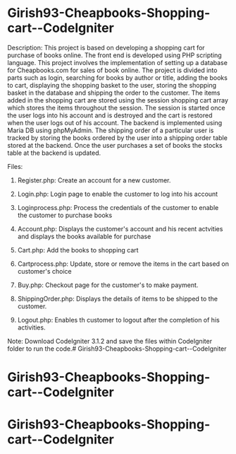 # Girish93-Cheapbooks-Shopping-cart--CodeIgniter
Description:
This project is based on developing a shopping cart for purchase of books online. The front end is developed using PHP scripting language. This project involves the implementation of setting up a database for Cheapbooks.com for sales of book online. The project is divided into parts such as login, searching for books by author or title, adding the books to cart, displaying the shopping basket to the user, storing the shopping basket in the database and shipping the order to the customer. The items added in the shopping cart are stored using the session shopping cart array which stores the items throughout the session. The session is started once the user logs into his account and is destroyed and the cart is restored when the user logs out of his account. The backend is implemented using Maria DB using phpMyAdmin. The shipping order of a particular user is tracked by storing the books ordered by the user into a shipping order table stored at the backend. Once the user purchases a set of books the stocks table at the backend is updated.  


Files:

1. Register.php: Create an account for a new customer.
 
2. Login.php: Login page to enable the customer to log into his account

3. Loginprocess.php: Process the credentials of the customer to enable the customer to purchase books

4. Account.php: Displays the customer's account and his recent actvities and displays the books available for purchase 

5. Cart.php: Add the books to shopping cart

6. Cartprocess.php: Update, store or remove the items in the cart based on customer's choice

7. Buy.php: Checkout page for the customer's to make payment.

8. ShippingOrder.php: Displays the details of items to be shipped to the customer.

9. Logout.php: Enables th customer to logout after the completion of his activities.

Note: Download CodeIgniter 3.1.2 and save the files within CodeIgniter folder to run the code.# Girish93-Cheapbooks-Shopping-cart--CodeIgniter
# Girish93-Cheapbooks-Shopping-cart--CodeIgniter
# Girish93-Cheapbooks-Shopping-cart--CodeIgniter
